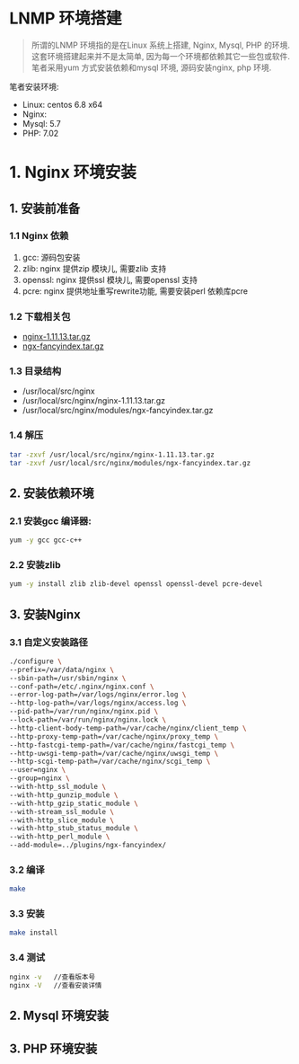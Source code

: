 # LNMP 环境搭建
> 所谓的LNMP 环境指的是在Linux 系统上搭建, Nginx, Mysql, PHP 的环境. 这套环境搭建起来并不是太简单, 因为每一个环境都依赖其它一些包或软件. 笔者采用yum 方式安装依赖和mysql 环境, 源码安装nginx, php 环境.


笔者安装环境:
* Linux: centos 6.8 x64
* Nginx: 
* Mysql: 5.7
* PHP: 7.02


# 1. Nginx 环境安装
## 1. 安装前准备

### 1.1 Nginx 依赖

1. gcc: 源码包安装  
2. zlib: nginx 提供zip 模块儿, 需要zlib 支持  
3. openssl: nginx 提供ssl 模块儿, 需要openssl 支持  
4. pcre: nginx 提供地址重写rewrite功能, 需要安装perl 依赖库pcre

### 1.2 下载相关包

* [nginx-1.11.13.tar.gz](http://download.csdn.net/detail/zgf19930504/9845788)
* [ngx-fancyindex.tar.gz](http://download.csdn.net/detail/zgf19930504/9845791)

### 1.3 目录结构

* /usr/local/src/nginx
* /usr/local/src/nginx/nginx-1.11.13.tar.gz
* /usr/local/src/nginx/modules/ngx-fancyindex.tar.gz

### 1.4 解压

```bash
tar -zxvf /usr/local/src/nginx/nginx-1.11.13.tar.gz
tar -zxvf /usr/local/src/nginx/modules/ngx-fancyindex.tar.gz
```

## 2. 安装依赖环境

### 2.1 安装gcc 编译器:

```bash
yum -y gcc gcc-c++
```

### 2.2 安装zlib

```bash
yum -y install zlib zlib-devel openssl openssl-devel pcre-devel
```

## 3. 安装Nginx

### 3.1 自定义安装路径

```bash
./configure \
--prefix=/var/data/nginx \
--sbin-path=/usr/sbin/nginx \
--conf-path=/etc/.nginx/nginx.conf \
--error-log-path=/var/logs/nginx/error.log \
--http-log-path=/var/logs/nginx/access.log \
--pid-path=/var/run/nginx/nginx.pid \
--lock-path=/var/run/nginx/nginx.lock \
--http-client-body-temp-path=/var/cache/nginx/client_temp \
--http-proxy-temp-path=/var/cache/nginx/proxy_temp \
--http-fastcgi-temp-path=/var/cache/nginx/fastcgi_temp \
--http-uwsgi-temp-path=/var/cache/nginx/uwsgi_temp \
--http-scgi-temp-path=/var/cache/nginx/scgi_temp \
--user=nginx \
--group=nginx \
--with-http_ssl_module \
--with-http_gunzip_module \
--with-http_gzip_static_module \
--with-stream_ssl_module \
--with-http_slice_module \
--with-http_stub_status_module \
--with-http_perl_module \
--add-module=../plugins/ngx-fancyindex/
```

### 3.2 编译

```bash
make
```

### 3.3 安装

```bash
make install
```

### 3.4 测试

```bash
nginx -v   //查看版本号
nginx -V   //查看安装详情
```








## 2. Mysql 环境安装


## 3. PHP 环境安装 